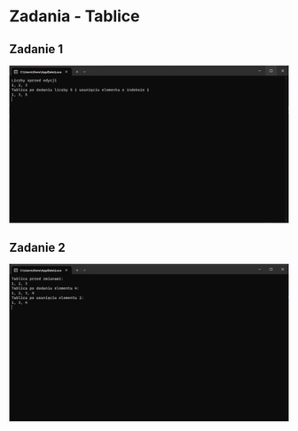 # Zadania - Tablice
## Zadanie 1
![](screenshots/zadanie1.png)

## Zadanie 2
![](screenshots/zadanie2.png)